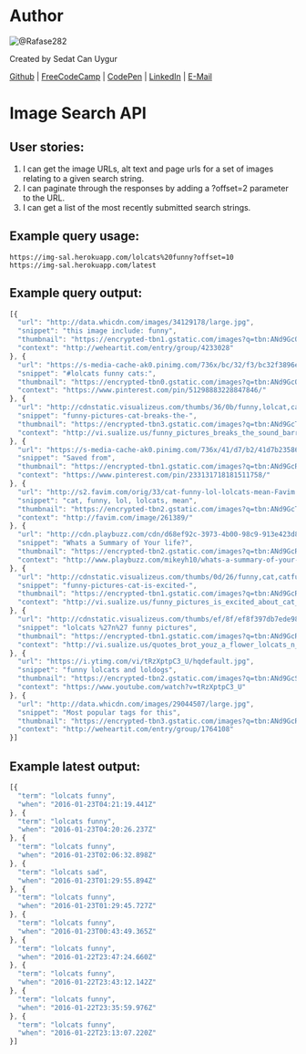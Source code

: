# Author
![@Rafase282](https://avatars0.githubusercontent.com/PCengineer48?&s=128)

Created by Sedat Can Uygur

[Github](https://github.com/PCengineer48) | [FreeCodeCamp](http://www.freecodecamp.com/pcengineer48) | [CodePen](http://codepen.io/SedatUygur/) | [LinkedIn](https://tr.linkedin.com/in/sedat-can-uygur-1b225473) | [E-Mail](mailto:sedatcan_92@hotmail.com)

# Image Search API
## User stories:
1. I can get the image URLs, alt text and page urls for a set of images relating to a given search string.
2. I can paginate through the responses by adding a ?offset=2 parameter to the URL.
3. I can get a list of the most recently submitted search strings.

## Example query usage:

```text
https://img-sal.herokuapp.com/lolcats%20funny?offset=10
https://img-sal.herokuapp.com/latest
```

## Example query output:

```js
[{
  "url": "http://data.whicdn.com/images/34129178/large.jpg",
  "snippet": "this image include: funny",
  "thumbnail": "https://encrypted-tbn1.gstatic.com/images?q=tbn:ANd9GcQ9wRI3mrK8iXg7mcSZx8yfpwlR2W7dCXA3lGHvQ28SnKGsvGYt6eIflAIq",
  "context": "http://weheartit.com/entry/group/4233028"
}, {
  "url": "https://s-media-cache-ak0.pinimg.com/736x/bc/32/f3/bc32f3896ebe6cfc48d489f5e7674d7a.jpg",
  "snippet": "#lolcats funny cats:",
  "thumbnail": "https://encrypted-tbn0.gstatic.com/images?q=tbn:ANd9GcQBhYqlh_TWw8ycQeSpt9MwPJLIbL7X9dFCjPpEmSyaIpMQlI-AXN75EUo",
  "context": "https://www.pinterest.com/pin/51298883228847846/"
}, {
  "url": "http://cdnstatic.visualizeus.com/thumbs/36/0b/funny,lolcat,cats,cat,lolcats,humor-360ba427d350494fb4e69b209a93a814_h.jpg",
  "snippet": "funny-pictures-cat-breaks-the-",
  "thumbnail": "https://encrypted-tbn3.gstatic.com/images?q=tbn:ANd9GcT3LYyfkNxQWcG6wmB6M2FgUZpMXbjxXhc-g4CJ18luXAvDBdBNrzXAZQ8",
  "context": "http://vi.sualize.us/funny_pictures_breaks_the_sound_barrier_lolcats_funny_cats_cat_picture_45U4.html"
}, {
  "url": "https://s-media-cache-ak0.pinimg.com/736x/41/d7/b2/41d7b23586ee2fb386d5c894abedd5ab.jpg",
  "snippet": "Saved from",
  "thumbnail": "https://encrypted-tbn1.gstatic.com/images?q=tbn:ANd9GcR8mlKrDxEzOh9PqCFiDhsdS-xwazvwTibd325l1DAUCC5dUUbq3ax9qI7M",
  "context": "https://www.pinterest.com/pin/233131718181511758/"
}, {
  "url": "http://s2.favim.com/orig/33/cat-funny-lol-lolcats-mean-Favim.com-261389.jpg",
  "snippet": "cat, funny, lol, lolcats, mean",
  "thumbnail": "https://encrypted-tbn2.gstatic.com/images?q=tbn:ANd9GcTjH2_3xIIzquPGN-GVgivEQ1Ib4T9W9mCRjcYBsvLNB-e_aWb213o2-qo4",
  "context": "http://favim.com/image/261389/"
}, {
  "url": "http://cdn.playbuzz.com/cdn/d68ef92c-3973-4b00-98c9-913e423d83ff/f9ec20e0-bb55-48b1-8789-bb51947e4d12.jpg",
  "snippet": "Whats a Summary of Your life?",
  "thumbnail": "https://encrypted-tbn2.gstatic.com/images?q=tbn:ANd9GcRWWY7kdyrsQXsyW8fqoVs6_I-RwRm1BFpduC6imCrnbsbuT0Q5pmqrHrg",
  "context": "http://www.playbuzz.com/mikeyh10/whats-a-summary-of-your-life"
}, {
  "url": "http://cdnstatic.visualizeus.com/thumbs/0d/26/funny,cat,catfunny,lolcats,cute,cats-0d26770e7aaca32b2a03e601df429b17_h.jpg",
  "snippet": "funny-pictures-cat-is-excited-",
  "thumbnail": "https://encrypted-tbn1.gstatic.com/images?q=tbn:ANd9GcRDeAPTYfvumD5duVMM0OqTcyNdQeSqHM5gdm3sHSjV4w4odzQrlcSIRAI",
  "context": "http://vi.sualize.us/funny_pictures_is_excited_about_cat_funny_ribbons_lol_cats_picture_6gKf.html"
}, {
  "url": "http://cdnstatic.visualizeus.com/thumbs/ef/8f/ef8f397db7ede987b542197dcb5c2f88_h.jpg",
  "snippet": "lolcats %27n%27 funny pictures",
  "thumbnail": "https://encrypted-tbn1.gstatic.com/images?q=tbn:ANd9GcRqutfDXt3TFGEwFWpx1Wz_M8LE96eXKZssHlyPq63MVyfwCchVmi5JYwvV",
  "context": "http://vi.sualize.us/quotes_brot_youz_a_flower_lolcats_n_funny_pictures_of_cats_i_can_has_cheezbur_picture_qCWH.html"
}, {
  "url": "https://i.ytimg.com/vi/tRzXptpC3_U/hqdefault.jpg",
  "snippet": "funny lolcats and loldogs",
  "thumbnail": "https://encrypted-tbn2.gstatic.com/images?q=tbn:ANd9GcS_dKvb6pMA0bod00g0v1Bk3YakSY7H4HYwpu268AqUK8pPiSdlUh9pEnYh",
  "context": "https://www.youtube.com/watch?v=tRzXptpC3_U"
}, {
  "url": "http://data.whicdn.com/images/29044507/large.jpg",
  "snippet": "Most popular tags for this",
  "thumbnail": "https://encrypted-tbn3.gstatic.com/images?q=tbn:ANd9GcRre4NmoJmEOVxSi1VNAumtmb6nuuTpYrLlCPGuOwXXF-R34ngusPjC144",
  "context": "http://weheartit.com/entry/group/1764108"
}]
```

## Example latest output:

```js
[{
  "term": "lolcats funny",
  "when": "2016-01-23T04:21:19.441Z"
}, {
  "term": "lolcats funny",
  "when": "2016-01-23T04:20:26.237Z"
}, {
  "term": "lolcats funny",
  "when": "2016-01-23T02:06:32.898Z"
}, {
  "term": "lolcats sad",
  "when": "2016-01-23T01:29:55.894Z"
}, {
  "term": "lolcats funny",
  "when": "2016-01-23T01:29:45.727Z"
}, {
  "term": "lolcats funny",
  "when": "2016-01-23T00:43:49.365Z"
}, {
  "term": "lolcats funny",
  "when": "2016-01-22T23:47:24.660Z"
}, {
  "term": "lolcats funny",
  "when": "2016-01-22T23:43:12.142Z"
}, {
  "term": "lolcats funny",
  "when": "2016-01-22T23:35:59.976Z"
}, {
  "term": "lolcats funny",
  "when": "2016-01-22T23:13:07.220Z"
}]
```
